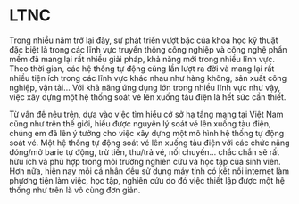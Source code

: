 # LTNC



  Trong nhiều năm trở lại đây, sự phát triển vượt bậc của khoa học kỹ thuật đặc biệt là trong các lĩnh vực truyền thông công nghiệp và công nghệ phần mềm đã mang lại rất nhiều giải pháp, khả năng mới trong nhiều lĩnh vực. Theo thời gian, các hệ thống tự động cũng lần lượt ra đời và mang lại rất nhiều tiện ích trong các lĩnh vực khác nhau như hàng không, sản xuất công nghiệp, vận tải… Với khả năng ứng dụng lớn trong nhiều lĩnh vực như vậy, việc xây dựng một hệ thống soát vé lên xuống tàu điện là hết sức cần thiết. 
 
  Từ vấn đề nêu trên, dựa vào việc tìm hiểu cở sở hạ tầng mạng tại Việt Nam cũng như trên thế giới, hiểu được nguyên lý soát vé lên xuống tàu điện, chúng em đã lên ý tưởng cho việc xây dựng một mô hình hệ thống tự động soát vé. Một hệ thống tự động soát vé lên xuống tàu điện với các chức năng đóng/mở barie tự động, trừ tiền, thu/trả vé, nối chuyến… chắc chắn sẽ rất hữu ích và phù hợp trong môi trường nghiên cứu và học tập của sinh viên. Hơn nữa, hiện nay mỗi cá nhân đều sử dụng máy tính có kết nối internet làm phương tiện làm việc, học tập, nghiên cứu do đó việc thiết lập được một hệ thống như trên là vô cùng đơn giản.
